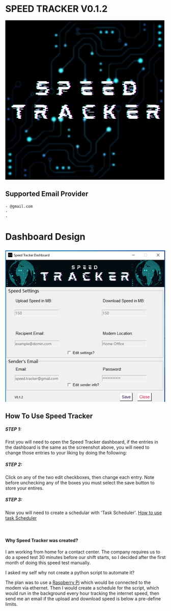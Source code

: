 <body>
<h1>SPEED TRACKER V0.1.2</h1>

<img src="res/image/Speed_Tracker_logo.png">

<h2>Supported Email Provider</h2>

    - @gmail.com
    - 
    - 

<h1>Dashboard Design</h1>

<img src="res/image/Speed_Tracker_Screenshot.png">


<p>
<h2>How To Use Speed Tracker</h2>

<h5>STEP 1:</h5>
First you will need to open the Speed Tracker dashboard,
if the entries in the dashboard is the same as the screenshot above,
you will need to change those entries to your liking by doing the following:

<h5>STEP 2:</h5>
Click on any of the two edit checkboxes, then change each entry.
Note before unchecking any of the boxes you must select the save button
to store your entires.

<h5>STEP 3:</h5>
Now you will need to create a schedular with 'Task Scheduler'.
<a href="https://www.youtube.com/channel/UCg6m_8coxXFFPdzF4B7tN_Q/featured">How to use task Scheduler</a>

</br>
</br>
</br>

<h4>Why Speed Tracker was created?</h4>

I am working from home for a contact center.
The company requires us to do a speed test 30 minutes before our shift starts,
so I decided after the first month of doing this speed test manually.

I asked my self why not create a python script to automate it?

The plan was to use a <a href="https://en.wikipedia.org/wiki/Raspberry_Pi#:~:text=The%20Raspberry%20Pi%204%20Model,HDMI%20(HDMI%20Type%20D)%20ports">Raspberry Pi</a> which would be connected to the modem via ethernet.
Then I would create a schedule for the script, which would run in the background every hour tracking the
internet speed, then send me an email if the upload and download speed is below a pre-define limits.</p>
</p>
</body>
